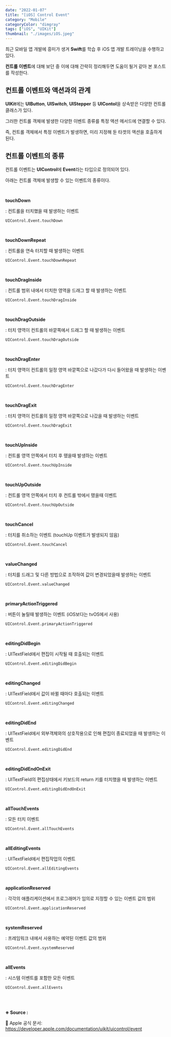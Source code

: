 ```yaml
---
date: "2022-01-07"
title: "[iOS] Control Event"
category: "Mobile"
categoryColor: "dimgray"
tags: ["iOS", "UIKit"]
thumbnail: "./images/iOS.jpeg"
---
```


최근 모바일 앱 개발에 흥미가 생겨 **Swift**를 학습 후 iOS 앱 개발 트레이닝을 수행하고 있다.

**컨트롤 이벤트**에 대해 보던 중 이에 대해 간략히 정리해두면 도움이 될거 같아 본 포스트를 작성한다.

## 컨트롤 이벤트와 액션과의 관계

**UIKit**에는 **UIButton**, **UISwitch**, **UIStepper** 등 **UIContol**을 상속받은 다양한 컨트롤 클래스가 있다.

그러한 컨트롤 객체에 발생한 다양한 이벤트 종류를 특정 액션 메서드에 연결할 수 있다.

즉, 컨트롤 객체에서 특정 이벤트가 발생하면, 미리 지정해 둔 타겟의 액션을 호출하게 된다.

## 컨트롤 이벤트의 종류

컨트롤 이벤트는 **UIControl**에 **Event**라는 타입으로 정의되어 있다.

아래는 컨트롤 객체에 발생할 수 있는 이벤트의 종류이다.

<br />

**touchDown**

: 컨트롤을 터치했을 때 발생하는 이벤트

`UIControl.Event.touchDown`

<br />

**touchDownRepeat**

: 컨트롤을 연속 터치할 때 발생하는 이벤트

`UIControl.Event.touchDownRepeat`

<br />

**touchDragInside**

: 컨트롤 범위 내에서 터치한 영역을 드래그 할 때 발생하는 이벤트

`UIControl.Event.touchDragInside`

<br />

**touchDragOutside**

: 터치 영역이 컨트롤의 바깥쪽에서 드래그 할 때 발생하는 이벤트

`UIControl.Event.touchDragOutside`

<br />

**touchDragEnter**

: 터치 영역이 컨트롤의 일정 영역 바깥쪽으로 나갔다가 다시 들어왔을 때 발생하는 이벤트

`UIControl.Event.touchDragEnter`

<br />

**touchDragExit**

: 터치 영역이 컨트롤의 일정 영역 바깥쪽으로 나갔을 때 발생하는 이벤트

`UIControl.Event.touchDragExit`

<br />

**touchUpInside**

: 컨트롤 영역 안쪽에서 터치 후 뗐을때 발생하는 이벤트

`UIControl.Event.touchUpInside`

<br />

**touchUpOutside**

: 컨트롤 영역 안쪽에서 터치 후 컨트롤 밖에서 뗐을때 이벤트

`UIControl.Event.touchUpOutside`

<br />

**touchCancel**

: 터치를 취소하는 이벤트 (touchUp 이벤트가 발생되지 않음)

`UIControl.Event.touchCancel`

<br />

**valueChanged**

: 터치를 드래그 및 다른 방법으로 조작하여 값이 변경되었을때 발생하는 이벤트

`UIControl.Event.valueChanged`

<br />

**primaryActionTriggered**

: 버튼이 눌릴때 발생하는 이벤트 (iOS보다는 tvOS에서 사용)

`UIControl.Event.primaryActionTriggered`

<br />

**editingDidBegin**

: UITextField에서 편집이 시작될 때 호출되는 이벤트

`UIControl.Event.editingDidBegin`

<br />

**editingChanged**

: UITextField에서 값이 바뀔 때마다 호출되는 이벤트

`UIControl.Event.editingChanged`

<br />

**editingDidEnd**

: UITextField에서 외부객체와의 상호작용으로 인해 편집이 종료되었을 때 발생하는 이벤트

`UIControl.Event.editingDidEnd`

<br />

**editingDidEndOnExit**

: UITextField의 편집상태에서 키보드의 return 키를 터치했을 때 발생하는 이벤트

`UIControl.Event.editingDidEndOnExit`

<br />

**allTouchEvents**

: 모든 터치 이벤트

`UIControl.Event.allTouchEvents`

<br />

**allEditingEvents**

: UITextField에서 편집작업의 이벤트

`UIControl.Event.allEditingEvents`

<br />

**applicationReserved**

: 각각의 애플리케이션에서 프로그래머가 임의로 지정할 수 있는 이벤트 값의 범위

`UIControl.Event.applicationReserved`

<br />

**systemReserved**

: 프레임워크 내에서 사용하는 예약된 이벤트 값의 범위

`UIControl.Event.systemReserved`

<br />

**allEvents**

: 시스템 이벤트를 포함한 모든 이벤트

`UIControl.Event.allEvents`

<br />
<br />

**※ Source :**

🍎 Apple 공식 문서: https://developer.apple.com/documentation/uikit/uicontrol/event

